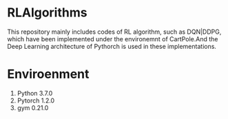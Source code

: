 # RLAlgorithms
This repository mainly includes codes of RL algorithm, such as DQN|DDPG, which have been implemented under the environemnt of CartPole.And the Deep Learning architecture of Pythorch is used in these implementations.   

# Enviroenment
1. Python  3.7.0 
2. Pytorch 1.2.0
3. gym 0.21.0

